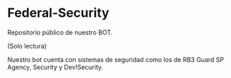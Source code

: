 # Federal-Security
Repositorio público de nuestro BOT.

(Solo lectura)

Nuestro bot cuenta con sistemas de seguridad como los de RB3 Guard
SP Agency, Security y Dev!Security.
